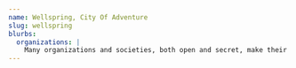 ```yaml
---
name: Wellspring, City Of Adventure
slug: wellspring
blurbs:
  organizations: |
    Many organizations and societies, both open and secret, make their home in the City of Wellspring, and many more are drawn to the wealth and the intrigue that flow through the city’s streets.
---
```

